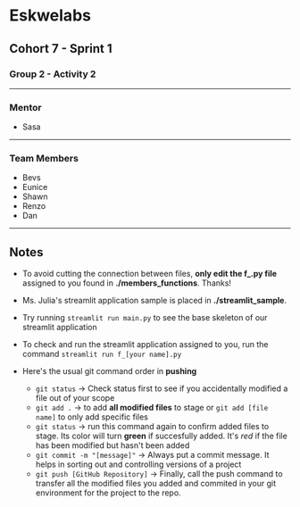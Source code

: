 # Eskwelabs
## Cohort 7 - Sprint 1
### Group 2 - Activity 2
---
### Mentor
- Sasa

---

### Team Members
 - Bevs
 - Eunice
 - Shawn
 - Renzo
 - Dan
---

## Notes
 - To avoid cutting the connection between files, **only edit the f_.py file**
assigned to you found in **./members_functions**. Thanks!

 - Ms. Julia's streamlit application sample is placed in **./streamlit_sample**.

 - Try running  `streamlit run main.py` to see the base skeleton of our streamlit application

 - To check and run the streamlit application assigned to you, run the command `streamlit run f_[your name].py`

 - Here's the usual git command order in **pushing**
    - `git status` -> Check status first to see if you accidentally modified a file out of your scope
    - `git add .` -> to add **all modified files** to stage or `git add [file name]` to only add specific files
    - `git status` -> run this command again to confirm added files to stage. Its color will turn **green** if succesfully added. It's *red* if the file has been modified but hasn't been added
    - `git commit -m "[message]"` -> Always put a commit message. It helps in sorting out and controlling versions of a project
    - `git push [GitHub Repository]` -> Finally, call the push command to transfer all the modified files you added and commited in your git environment for the project to the repo.
